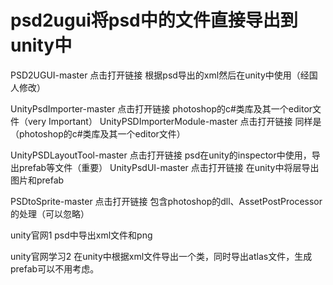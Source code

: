 # psd2ugui将psd中的文件直接导出到unity中

PSD2UGUI-master   点击打开链接 根据psd导出的xml然后在unity中使用（经国人修改）


UnityPsdImporter-master    点击打开链接 photoshop的c#类库及其一个editor文件（very Important）
UnityPSDImporterModule-master   点击打开链接 同样是（photoshop的c#类库及其一个editor文件）


UnityPSDLayoutTool-master   点击打开链接 psd在unity的inspector中使用，导出prefab等文件（重要）
UnityPsdUI-master   点击打开链接 在unity中将层导出图片和prefab


PSDtoSprite-master  点击打开链接 包含photoshop的dll、AssetPostProcessor的处理（可以忽略）



unity官网1
psd中导出xml文件和png

unity官网学习2
在unity中根据xml文件导出一个类，同时导出atlas文件，生成prefab可以不用考虑。